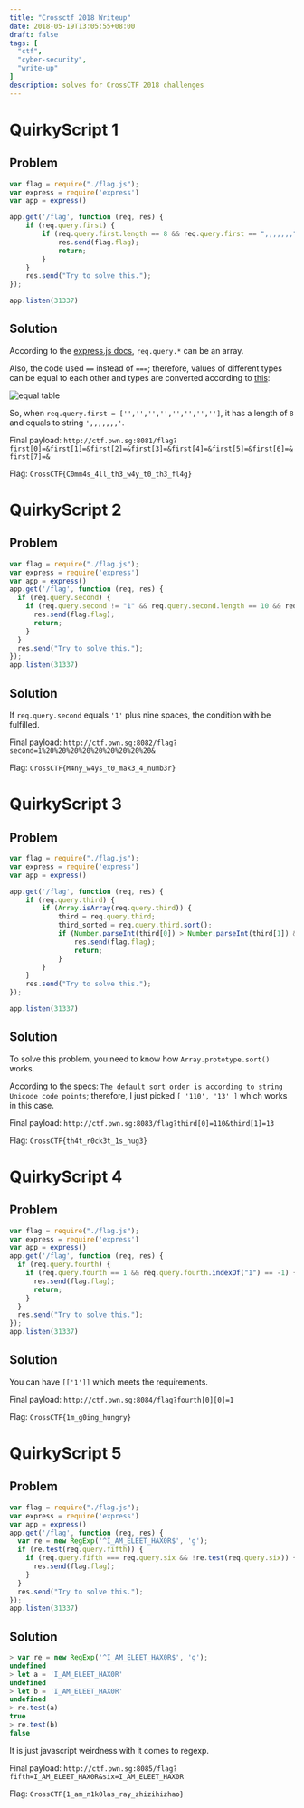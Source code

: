 ```yaml
---
title: "Crossctf 2018 Writeup"
date: 2018-05-19T13:05:55+08:00
draft: false
tags: [
  "ctf",
  "cyber-security",
  "write-up"
]
description: solves for CrossCTF 2018 challenges
---
```


# QuirkyScript 1

## Problem

```javascript
var flag = require("./flag.js");
var express = require('express')
var app = express()

app.get('/flag', function (req, res) {
    if (req.query.first) {
        if (req.query.first.length == 8 && req.query.first == ",,,,,,," ) {
            res.send(flag.flag);
            return;
        }
    }
    res.send("Try to solve this.");
});

app.listen(31337)
```

## Solution


According to the [express.js docs](https://expressjs.com/en/api.html#req.query), `req.query.*` can be an array.

Also, the code used `==` instead of `===`; therefore, values of different types can be equal to each other and types are converted according to [this](https://developer.mozilla.org/en-US/docs/Web/JavaScript/Equality_comparisons_and_sameness):

![equal table](/blog/images/crossctf-2018-writeup/equal-table.png)

So, when `req.query.first = ['','','','','','','','']`, it has a length of `8` and equals to string `',,,,,,,'`.

Final payload: `http://ctf.pwn.sg:8081/flag?first[0]=&first[1]=&first[2]=&first[3]=&first[4]=&first[5]=&first[6]=&first[7]=&`


Flag: `CrossCTF{C0mm4s_4ll_th3_w4y_t0_th3_fl4g}`

# QuirkyScript 2

## Problem

```javascript
var flag = require("./flag.js");
var express = require('express')
var app = express()
app.get('/flag', function (req, res) {
  if (req.query.second) {
    if (req.query.second != "1" && req.query.second.length == 10 && req.query.second == true) {
      res.send(flag.flag);
      return;
    }
  }
  res.send("Try to solve this.");
});
app.listen(31337)
```

## Solution

If `req.query.second` equals `'1'` plus nine spaces, the condition with be fulfilled.

Final payload: `http://ctf.pwn.sg:8082/flag?second=1%20%20%20%20%20%20%20%20%20&`

Flag: `CrossCTF{M4ny_w4ys_t0_mak3_4_numb3r}`

# QuirkyScript 3

## Problem

```javascript
var flag = require("./flag.js");
var express = require('express')
var app = express()

app.get('/flag', function (req, res) {
    if (req.query.third) {
        if (Array.isArray(req.query.third)) {
            third = req.query.third;
            third_sorted = req.query.third.sort();
            if (Number.parseInt(third[0]) > Number.parseInt(third[1]) && third_sorted[0] == third[0] && third_sorted[1] == third[1]) {
                res.send(flag.flag);
                return;
            }
        }
    }
    res.send("Try to solve this.");
});

app.listen(31337)
```

## Solution

To solve this problem, you need to know how `Array.prototype.sort()` works.

According to the [specs](https://developer.mozilla.org/en-US/docs/Web/JavaScript/Reference/Global_Objects/Array/sort): `The default sort order is according to string Unicode code points`; therefore, I just picked `[ '110', '13' ]` which works in this case.

Final payload: `http://ctf.pwn.sg:8083/flag?third[0]=110&third[1]=13`

Flag: `CrossCTF{th4t_r0ck3t_1s_hug3}`

# QuirkyScript 4

## Problem

```javascript
var flag = require("./flag.js");
var express = require('express')
var app = express()
app.get('/flag', function (req, res) {
  if (req.query.fourth) {
    if (req.query.fourth == 1 && req.query.fourth.indexOf("1") == -1) {
      res.send(flag.flag);
      return;
    }
  }
  res.send("Try to solve this.");
});
app.listen(31337)
```

## Solution

You can have `[['1']]` which meets the requirements.

Final payload: `http://ctf.pwn.sg:8084/flag?fourth[0][0]=1`

Flag: `CrossCTF{1m_g0ing_hungry}`

# QuirkyScript 5

## Problem

```javascript
var flag = require("./flag.js");
var express = require('express')
var app = express()
app.get('/flag', function (req, res) {
  var re = new RegExp('^I_AM_ELEET_HAX0R$', 'g');
  if (re.test(req.query.fifth)) {
    if (req.query.fifth === req.query.six && !re.test(req.query.six)) {
      res.send(flag.flag);
    }
  }
  res.send("Try to solve this.");
});
app.listen(31337)
```

## Solution

```javascript
> var re = new RegExp('^I_AM_ELEET_HAX0R$', 'g');
undefined
> let a = 'I_AM_ELEET_HAX0R'
undefined
> let b = 'I_AM_ELEET_HAX0R'
undefined
> re.test(a)
true
> re.test(b)
false
```

It is just javascript weirdness with it comes to regexp.

Final payload: `http://ctf.pwn.sg:8085/flag?fifth=I_AM_ELEET_HAX0R&six=I_AM_ELEET_HAX0R`

Flag: `CrossCTF{1_am_n1k0las_ray_zhizihizhao}`
